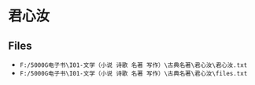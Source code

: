 # 君心汝

## Files

- `F:/5000G电子书\I01-文学（小说 诗歌 名著 写作）\古典名著\君心汝\君心汝.txt`
- `F:/5000G电子书\I01-文学（小说 诗歌 名著 写作）\古典名著\君心汝\files.txt`
